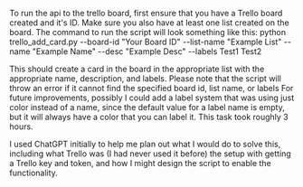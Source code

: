 To run the api to the trello board, first ensure that you have a Trello board created and it's ID. Make sure you also have at least one list created on the board.
The command to run the script will look something like this:
python trello_add_card.py --board-id "Your Board ID" --list-name "Example List" --name "Example Name" --desc "Example Desc" --labels Test1 Test2

This should create a card in the board in the appropriate list with the appropriate name, description, and labels. Please note that the script will throw an error if it cannot find the specified board id, list name, or labels
For future improvements, possibly I could add a label system that was using just color instead of a name, since the default value for a label name is empty, but it will always have a color that you can label it.
This task took roughly 3 hours.

I used ChatGPT initially to help me plan out what I would do to solve this, including what Trello was (I had never used it before) the setup with getting a Trello key and token, and how I might design the script to enable the functionality.
